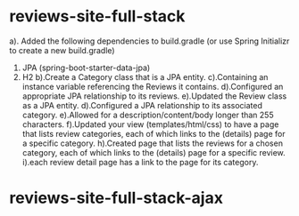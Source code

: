 # reviews-site-full-stack


a). Added the following dependencies to build.gradle (or use Spring Initializr to create a new build.gradle)
  1. JPA (spring-boot-starter-data-jpa)
  2. H2
b).Create a Category class that is a JPA entity.
c).Containing an instance variable referencing the Reviews it contains.
d).Configured an appropriate JPA relationship to its reviews.
e).Updated the Review class as a JPA entity.
d).Configured a JPA relationship to its associated category.
e).Allowed for a description/content/body longer than 255 characters.
f).Updated your view (templates/html/css) to have a page that lists review categories, each of which links to the (details) page for a specific category.
h).Created page that lists the reviews for a chosen category, each of which links to the (details) page for a specific review.
i).each review detail page has a link to the page for its category.
# reviews-site-full-stack-ajax
